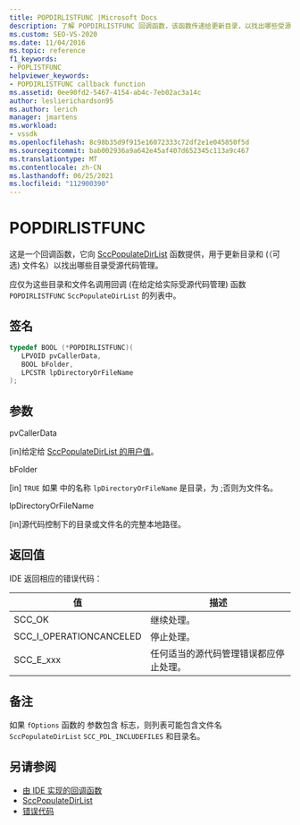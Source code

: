 ```yaml
---
title: POPDIRLISTFUNC |Microsoft Docs
description: 了解 POPDIRLISTFUNC 回调函数，该函数传递给更新目录，以找出哪些受源代码管理。
ms.custom: SEO-VS-2020
ms.date: 11/04/2016
ms.topic: reference
f1_keywords:
- POPLISTFUNC
helpviewer_keywords:
- POPDIRLISTFUNC callback function
ms.assetid: 0ee90fd2-5467-4154-ab4c-7eb02ac3a14c
author: leslierichardson95
ms.author: lerich
manager: jmartens
ms.workload:
- vssdk
ms.openlocfilehash: 8c98b35d9f915e16072333c72df2e1e045850f5d
ms.sourcegitcommit: bab002936a9a642e45af407d652345c113a9c467
ms.translationtype: MT
ms.contentlocale: zh-CN
ms.lasthandoff: 06/25/2021
ms.locfileid: "112900390"
---
```

# <a name="popdirlistfunc"></a>POPDIRLISTFUNC
这是一个回调函数，它向 [SccPopulateDirList](../extensibility/sccpopulatedirlist-function.md) 函数提供，用于更新目录和 (（可选) 文件名）以找出哪些目录受源代码管理。

 应仅为这些目录和文件名调用回调 (在给定给实际受源代码管理) 函数 `POPDIRLISTFUNC` `SccPopulateDirList` 的列表中。

## <a name="signature"></a>签名

```cpp
typedef BOOL (*POPDIRLISTFUNC)(
   LPVOID pvCallerData,
   BOOL bFolder,
   LPCSTR lpDirectoryOrFileName
);
```

## <a name="parameters"></a>参数
 pvCallerData

[in]给定给 [SccPopulateDirList 的用户值](../extensibility/sccpopulatedirlist-function.md)。

 bFolder

[in] `TRUE` 如果 中的名称 `lpDirectoryOrFileName` 是目录，为 ;否则为文件名。

 lpDirectoryOrFileName

[in]源代码控制下的目录或文件名的完整本地路径。

## <a name="return-value"></a>返回值
 IDE 返回相应的错误代码：

|值|描述|
|-----------|-----------------|
|SCC_OK|继续处理。|
|SCC_I_OPERATIONCANCELED|停止处理。|
|SCC_E_xxx|任何适当的源代码管理错误都应停止处理。|

## <a name="remarks"></a>备注
 如果 `fOptions` 函数的 参数包含 标志，则列表可能包含文件名 `SccPopulateDirList` `SCC_PDL_INCLUDEFILES` 和目录名。

## <a name="see-also"></a>另请参阅
- [由 IDE 实现的回调函数](../extensibility/callback-functions-implemented-by-the-ide.md)
- [SccPopulateDirList](../extensibility/sccpopulatedirlist-function.md)
- [错误代码](../extensibility/error-codes.md)
